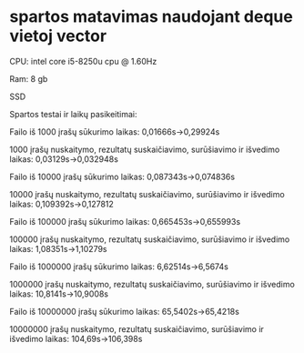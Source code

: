 # spartos matavimas naudojant deque vietoj vector

CPU: intel core i5-8250u cpu @ 1.60Hz

Ram: 8 gb

SSD

Spartos testai ir laikų pasikeitimai:

Failo iš 1000 įrašų sūkurimo laikas: 0,01666s->0,29924s

1000 įrašų nuskaitymo, rezultatų suskaičiavimo, surūšiavimo ir išvedimo laikas: 0,03129s->0,032948s

Failo iš 10000 įrašų sūkurimo laikas: 0,087343s->0,074836s

10000 įrašų nuskaitymo, rezultatų suskaičiavimo, surūšiavimo ir išvedimo laikas: 0,109392s->0,127812

Failo iš 100000 įrašų sūkurimo laikas: 0,665453s->0,655993s

100000 įrašų nuskaitymo, rezultatų suskaičiavimo, surūšiavimo ir išvedimo laikas: 1,08351s->1,10279s

Failo iš 1000000 įrašų sūkurimo laikas: 6,62514s->6,5674s

1000000 įrašų nuskaitymo, rezultatų suskaičiavimo, surūšiavimo ir išvedimo laikas: 10,8141s->10,9008s

Failo iš 10000000 įrašų sūkurimo laikas: 65,5402s->65,4218s

10000000 įrašų nuskaitymo, rezultatų suskaičiavimo, surūšiavimo ir išvedimo laikas: 104,69s->106,398s


